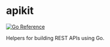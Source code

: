 # apikit

[![Go Reference](https://pkg.go.dev/badge/github.com/common-fate/apikit.svg)](https://pkg.go.dev/github.com/common-fate/apikit)

Helpers for building REST APIs using Go.
